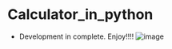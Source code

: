 # Calculator_in_python
* Development in complete. Enjoy!!!!
![image](https://user-images.githubusercontent.com/75828293/129388183-d5f1f379-2c23-4623-b157-83642b8a80a9.png)
